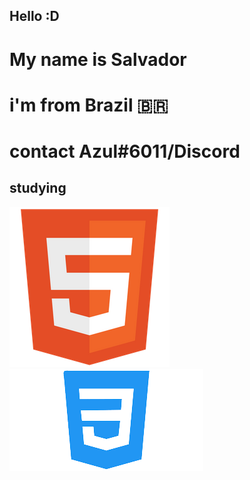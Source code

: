 ## Hello :D

# My name is Salvador

# i'm from Brazil 🇧🇷

# contact Azul#6011/Discord

## studying 

<img src="html.png">

<img src="css.png">

